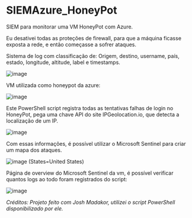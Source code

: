 # SIEMAzure_HoneyPot

SIEM para monitorar uma VM HoneyPot com Azure.

Eu desativei todas as proteções de firewall, para que a máquina ficasse exposta a rede, e então começasse a sofrer ataques.

Sistema de log com classificação de: Origem, destino, username, país, estado, longitude, altitude, label e timestamps.

![image](https://user-images.githubusercontent.com/122818447/212739064-dc3655c9-4853-4066-b325-fddb5a405b5a.png)


VM utilizada como honeypot da azure:

![image](https://user-images.githubusercontent.com/122818447/212739670-d7feb666-6c6f-4334-9567-2887350dc191.png)

Este PowerShell script registra todas as tentativas falhas de login no HoneyPot, pega uma chave API do site IPGeolocation.io, que detecta a localização de um IP.

![image](https://user-images.githubusercontent.com/122818447/212740533-493f06fb-7435-4c48-b50c-10d31ee89550.png)

Com essas informações, é possível utilizar o Microsoft Sentinel para criar um mapa dos ataques.

![image](https://user-images.githubusercontent.com/122818447/212740994-19aaee78-778b-4bca-b5af-7f9bf12e7706.png)
(States=United States)

Página de overview do Microsoft Sentinel da vm, é possível verificar quantos logs ao todo foram registrados do script:

![image](https://user-images.githubusercontent.com/122818447/212742609-c4a8adb8-2374-4ef9-b17c-ea54b0faa370.png)

*Créditos:
Projeto feito com Josh Madakor, utilizei o script PowerShell disponibilizado por ele.* 

